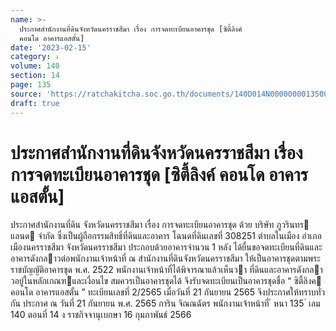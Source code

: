 ```yaml
---
name: >-
  ประกาศสำนักงานที่ดินจังหวัดนครราชสีมา เรื่อง การจดทะเบียนอาคารชุด [ซิตี้ลิงค์
  คอนโด อาคารแอสตั้น]
date: '2023-02-15'
category: ง
volume: 140
section: 14
page: 135
source: 'https://ratchakitcha.soc.go.th/documents/140D014N0000000013500.pdf'
draft: true
---
```


# ประกาศสำนักงานที่ดินจังหวัดนครราชสีมา เรื่อง การจดทะเบียนอาคารชุด [ซิตี้ลิงค์ คอนโด อาคารแอสตั้น]

ประกาศสํานักงานที่ดิน จังหวัดนครราชสีมา เรื่อง การจดทะเบียนอาคารชุด ด้วย บริษัท ภูวรินทร แลนด จํากัด ซึ่งเป็นผู้ถือกรรมสิทธิ์ที่ดินและอาคาร โฉนดที่ดินเลขที่ 308251 ตําบลในเมือง อําเภอเมืองนครราชสีมา จังหวัดนครราชสีมา ประกอบด้วยอาคารจํานวน 1 หลัง ได้ยื่นขอจดทะเบียนที่ดินและอาคารดังกลาวต่อพนักงานเจ้าหน้าที่ ณ สํานักงานที่ดินจังหวัดนครราชสีมา ให้เป็นอาคารชุดตามพระราชบัญญัติอาคารชุด พ.ศ. 2522 พนักงานเจ้าหน้าที่ได้พิจารณาแล้วเห็นวา ที่ดินและอาคารดังกลาวอยู่ในหลักเกณฑและเงื่อนไข สมควรเป็นอาคารชุดได้ จึงรับจดทะเบียนเป็นอาคารชุดชื่อ “ ซิตี้ลิงค คอนโด อาคารแอสตั้น ” ทะเบียนเลขที่ 2/2565 เมื่อวันที่ 21 กันยายน 2565 จึงประกาศให้ทราบทั่วกัน ประกาศ ณ วันที่ 21 กันยายน พ.ศ. 2565 การิน จิณณฉัตร พนักงานเจ้าหน้าที่ ้ หนา 135 ่ เลม 140 ตอนที่ 14 ง ราชกิจจานุเบกษา 16 กุมภาพันธ์ 2566

